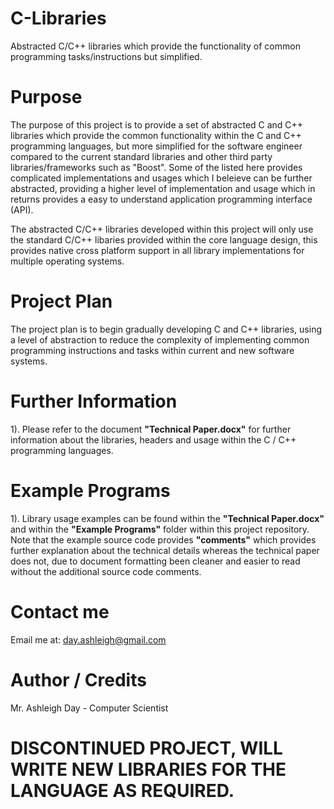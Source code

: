 # C-Libraries
Abstracted C/C++ libraries which provide the functionality of common programming tasks/instructions but simplified.

# Purpose
The purpose of this project is to provide a set of abstracted C and C++ libraries which provide the common functionality within  the C and C++ programming languages, but more simplified for the software engineer compared to the current standard libraries and other third party libraries/frameworks such as "Boost". Some of the listed here provides complicated implementations and usages which I beleieve can be further abstracted, providing a higher level of implementation and usage which in returns provides a easy to understand application programming interface (API).

The abstracted C/C++ libraries developed within this project will only use the standard C/C++ libaries provided within the core language design, this provides native cross platform support in all library implementations for multiple operating systems.

# Project Plan
The project plan is to begin gradually developing C and C++ libraries, using a level of abstraction to reduce the complexity of implementing common programming instructions and tasks within current and new software systems.

# Further Information

1). Please refer to the document __"Technical Paper.docx"__ for further information about the libraries, headers and usage within the C / C++ programming languages.

# Example Programs

1). Library usage examples can be found within the __"Technical Paper.docx"__ and within the __"Example Programs"__ folder within this project repository. Note that the example source code provides __"comments"__ which provides further explanation about the technical details whereas the technical paper does not, due to document formatting been cleaner and easier to read without the additional source code comments.

# Contact me

Email me at: day.ashleigh@gmail.com

# Author / Credits

Mr. Ashleigh Day - Computer Scientist

# DISCONTINUED PROJECT, WILL WRITE NEW LIBRARIES FOR THE LANGUAGE AS REQUIRED.
